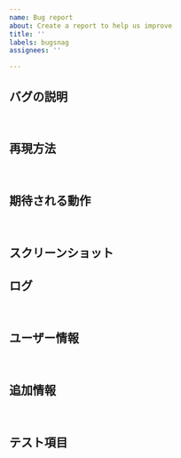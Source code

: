 ```yaml
---
name: Bug report
about: Create a report to help us improve
title: ''
labels: bugsnag
assignees: ''

---
```


## バグの説明
​

## 再現方法

​
## 期待される動作

​
## スクリーンショット


## ログ

​
## ユーザー情報
<!-- 実機かエミュレータか, 端末: [例 iPhone6], OS: [例 iOS8.1], アプリバージョン [例 1.0.9(3)] -->

​
## 追加情報
​

## テスト項目
